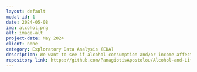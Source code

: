 ```yaml
---
layout: default
modal-id: 1
date: 2024-05-08
img: alcohol.png
alt: image-alt
project-date: May 2024
client: none
category: Exploratory Data Analysis (EDA)
description: We want to see if alcohol consumption and/or income affects life expectancy
repository link: https://github.com/PanagiotisApostolou/Alcohol-and-Life-Expectancy-Project/tree/main
---
```

